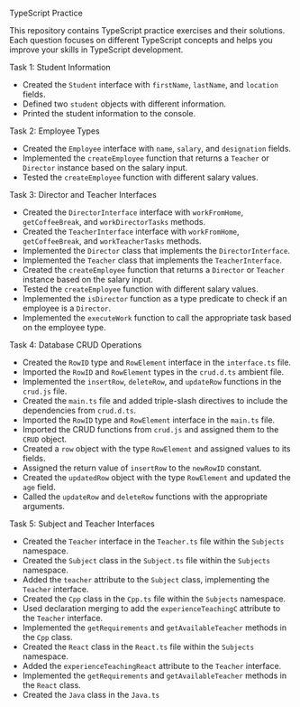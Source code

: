 TypeScript Practice

This repository contains TypeScript practice exercises and their solutions. Each question focuses on different TypeScript concepts and helps you improve your skills in TypeScript development.

Task 1: Student Information

- Created the `Student` interface with `firstName`, `lastName`, and `location` fields.
- Defined two `student` objects with different information.
- Printed the student information to the console.

Task 2: Employee Types

- Created the `Employee` interface with `name`, `salary`, and `designation` fields.
- Implemented the `createEmployee` function that returns a `Teacher` or `Director` instance based on the salary input.
- Tested the `createEmployee` function with different salary values.

Task 3: Director and Teacher Interfaces

- Created the `DirectorInterface` interface with `workFromHome`, `getCoffeeBreak`, and `workDirectorTasks` methods.
- Created the `TeacherInterface` interface with `workFromHome`, `getCoffeeBreak`, and `workTeacherTasks` methods.
- Implemented the `Director` class that implements the `DirectorInterface`.
- Implemented the `Teacher` class that implements the `TeacherInterface`.
- Created the `createEmployee` function that returns a `Director` or `Teacher` instance based on the salary input.
- Tested the `createEmployee` function with different salary values.
- Implemented the `isDirector` function as a type predicate to check if an employee is a `Director`.
- Implemented the `executeWork` function to call the appropriate task based on the employee type.

Task 4: Database CRUD Operations

- Created the `RowID` type and `RowElement` interface in the `interface.ts` file.
- Imported the `RowID` and `RowElement` types in the `crud.d.ts` ambient file.
- Implemented the `insertRow`, `deleteRow`, and `updateRow` functions in the `crud.js` file.
- Created the `main.ts` file and added triple-slash directives to include the dependencies from `crud.d.ts`.
- Imported the `RowID` type and `RowElement` interface in the `main.ts` file.
- Imported the CRUD functions from `crud.js` and assigned them to the `CRUD` object.
- Created a `row` object with the type `RowElement` and assigned values to its fields.
- Assigned the return value of `insertRow` to the `newRowID` constant.
- Created the `updatedRow` object with the type `RowElement` and updated the `age` field.
- Called the `updateRow` and `deleteRow` functions with the appropriate arguments.

Task 5: Subject and Teacher Interfaces

- Created the `Teacher` interface in the `Teacher.ts` file within the `Subjects` namespace.
- Created the `Subject` class in the `Subject.ts` file within the `Subjects` namespace.
- Added the `teacher` attribute to the `Subject` class, implementing the `Teacher` interface.
- Created the `Cpp` class in the `Cpp.ts` file within the `Subjects` namespace.
- Used declaration merging to add the `experienceTeachingC` attribute to the `Teacher` interface.
- Implemented the `getRequirements` and `getAvailableTeacher` methods in the `Cpp` class.
- Created the `React` class in the `React.ts` file within the `Subjects` namespace.
- Added the `experienceTeachingReact` attribute to the `Teacher` interface.
- Implemented the `getRequirements` and `getAvailableTeacher` methods in the `React` class.
- Created the `Java` class in the `Java.ts`
